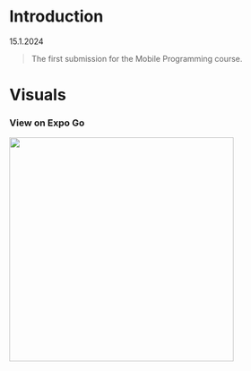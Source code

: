 # Introduction
15.1.2024
> The first submission for the Mobile Programming course.

# Visuals
### View on Expo Go
<img src="[https://your-image-url.type](https://github.com/qian-27/React-Native-First-Submission/assets/83451817/60d2b1cd-a893-4f77-8d40-5cd1e9fcf86e)https://github.com/qian-27/React-Native-First-Submission/assets/83451817/60d2b1cd-a893-4f77-8d40-5cd1e9fcf86e" width="400">


